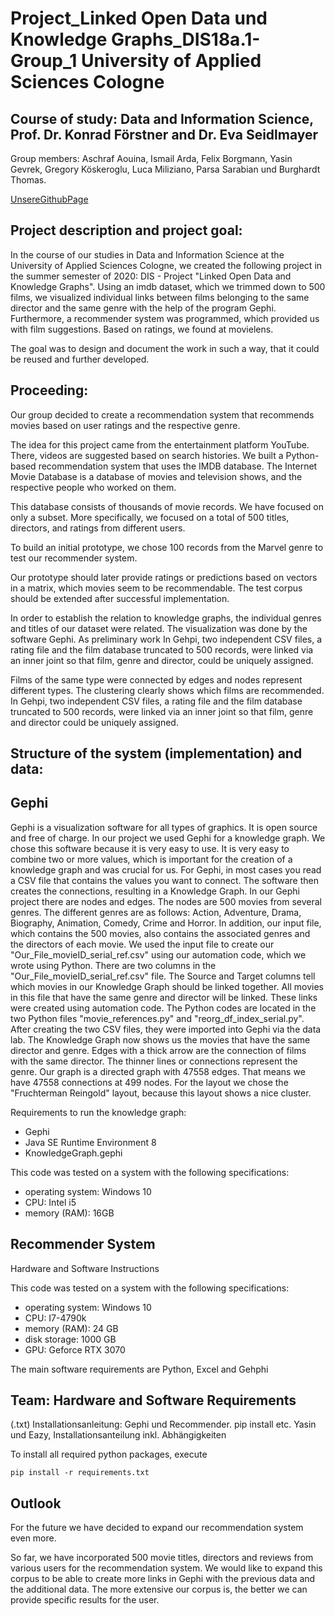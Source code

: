 # Project_Linked Open Data und Knowledge Graphs_DIS18a.1-Group_1 University of Applied Sciences Cologne
## Course of study: Data and Information Science, Prof. Dr. Konrad Förstner and Dr. Eva Seidlmayer

Group members: Aschraf Aouina, Ismail Arda, Felix Borgmann, Yasin Gevrek, Gregory Köskeroglu, Luca Miliziano, Parsa Sarabian und Burghardt Thomas.

[UnsereGithubPage](https://thpython.github.io/Projekt-DIS18a.1--Gruppe1/)
                    
## Project description and project goal:

In the course of our studies in Data and Information Science at the University of Applied Sciences Cologne, we created the following project in the summer semester of 2020: DIS - Project "Linked Open Data and Knowledge Graphs". 
Using an imdb dataset, which we trimmed down to 500 films, we visualized individual links between films belonging to the same director and the same genre with the help of the program Gephi.
Furthermore, a recommender system was programmed, which provided us with film suggestions. Based on ratings, we found at movielens.

The goal was to design and document the work in such a way, that it could be reused and further developed.


## Proceeding:

 Our group decided to create a recommendation system that recommends movies based on user ratings and the respective genre. 

The idea for this project came from the entertainment platform YouTube. There, videos are suggested based on search histories. We built a Python-based recommendation system that uses the IMDB database. The Internet Movie Database is a database of movies and television shows, and the respective people who worked on them. 

This database consists of thousands of movie records. We have focused on only a subset. More specifically, we focused on a total of 500 titles, directors, and ratings from different users. 

To build an initial prototype, we chose 100 records from the Marvel genre to test our recommender system.

Our prototype should later provide ratings or predictions based on vectors in a matrix, which movies seem to be recommendable. The test corpus should be extended after successful implementation.

In order to establish the relation to knowledge graphs, the individual genres and titles of our dataset were related. The visualization was done by the software Gephi. As preliminary work In Gehpi, two independent CSV files, a rating file and the film database truncated to 500 records, were linked via an inner joint so that film, genre and director, could be uniquely assigned.


Films of the same type were connected by edges and nodes represent different types. The clustering clearly shows which films are recommended. 
In Gehpi, two independent CSV files, a rating file and the film database truncated to 500 records, were linked via an inner joint so that film, genre and director could be uniquely assigned.



## Structure of the system (implementation) and data:

## Gephi

Gephi is a visualization software for all types of graphics. It is open source and free of charge. In our project we used Gephi for a knowledge graph. We chose this software because it is very easy to use. It is very easy to combine two or more values, which is important for the creation of a knowledge graph and was crucial for us. For Gephi, in most cases you read a CSV file that contains the values you want to connect. The software then creates the connections, resulting in a Knowledge Graph.
In our Gephi project there are nodes and edges. The nodes are 500 movies from several genres. The different genres are as follows:
Action, Adventure, Drama, Biography, Animation, Comedy, Crime and Horror.
In addition, our input file, which contains the 500 movies, also contains the associated genres and the directors of each movie. We used the input file to create our "Our_File_movieID_serial_ref.csv" using our automation code, which we wrote using Python. There are two columns in the "Our_File_movieID_serial_ref.csv" file. The Source and Target columns tell which movies in our Knowledge Graph should be linked together. All movies in this file that have the same genre and director will be linked. These links were created using automation code. The Python codes are located in the two Python files "movie_references.py" and "reorg_df_index_serial.py". After creating the two CSV files, they were imported into Gephi via the data lab. The Knowledge Graph now shows us the movies that have the same director and genre. Edges with a thick arrow are the connection of films with the same director. The thinner lines or connections represent the genre. Our graph is a directed graph with 47558 edges. That means we have 47558 connections at 499 nodes. For the layout we chose the "Fruchterman Reingold" layout, because this layout shows a nice cluster. 

Requirements to run the knowledge graph:

- Gephi
- Java SE Runtime Environment 8
- KnowledgeGraph.gephi

This code was tested on a system with the following specifications:

- operating system: Windows 10
- CPU: Intel i5
- memory (RAM): 16GB


## Recommender System 

Hardware and Software Instructions


This code was tested on a system with the following specifications:

- operating system: Windows 10
- CPU: I7-4790k
- memory (RAM): 24 GB
- disk storage: 1000 GB
- GPU: Geforce RTX 3070

The main software requirements are Python, Excel and Gehphi



## Team: Hardware and Software Requirements
(.txt) Installationsanleitung: Gephi und Recommender. pip install etc. Yasin und Eazy, Installationsanteilung inkl. Abhängigkeiten

To install all required  python packages, execute
```
pip install -r requirements.txt
```


## Outlook

For the future we have decided to expand our recommendation system even more.

So far, we have incorporated 500 movie titles, directors and reviews from various users for the recommendation system.  We would like to expand this corpus to be able to create more links in Gephi with the previous data and the additional data.  The more extensive our corpus is, the better we can provide specific results for the user.





